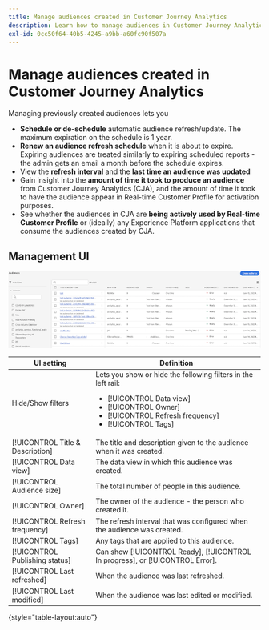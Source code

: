 ```yaml
---
title: Manage audiences created in Customer Journey Analytics
description: Learn how to manage audiences in Customer Journey Analytics
exl-id: 0cc50f64-40b5-4245-a9bb-a60fc90f507a
---
```

# Manage audiences created in Customer Journey Analytics

Managing previously created audiences lets you

* **Schedule or de-schedule** automatic audience refresh/update. The maximum expiration on the schedule is 1 year. 
* **Renew an audience refresh schedule** when it is about to expire. Expiring audiences are treated similarly to expiring scheduled reports - the admin gets an email a month before the schedule expires.
* View the **refresh interval** and the **last time an audience was updated**
* Gain insight into the **amount of time it took to produce an audience** from Customer Journey Analytics (CJA), and the amount of time it took to have the audience appear in Real-time Customer Profile for activation purposes.
* See whether the audiences in CJA are **being actively used by Real-time Customer Profile** or (ideally) any Experience Platform applications that consume the audiences created by CJA.

## Management UI

![](assets/manage.png)

| UI setting | Definition |
| --- | --- |
| Hide/Show filters | Lets you show or hide the following filters in the left rail: <ul><li>[!UICONTROL Data view]</li><li>[!UICONTROL Owner]</li><li>[!UICONTROL Refresh frequency]</li><li>[!UICONTROL Tags]</li></ul> |
| [!UICONTROL Title & Description] | The title and description given to the audience when it was created. |
| [!UICONTROL Data view] | The data view in which this audience was created. |
| [!UICONTROL Audience size] | The total number of people in this audience. |
| [!UICONTROL Owner] | The owner of the audience - the person who created it. |
| [!UICONTROL Refresh frequency] | The refresh interval that was configured when the audience was created. |
| [!UICONTROL Tags] | Any tags that are applied to this audience. |
| [!UICONTROL Publishing status] | Can show [!UICONTROL Ready], [!UICONTROL In progress], or [!UICONTROL Error]. |
| [!UICONTROL  Last refreshed] | When the audience was last refreshed.  |
| [!UICONTROL Last modified] | When the audience was last edited or modified. |

{style="table-layout:auto"}

